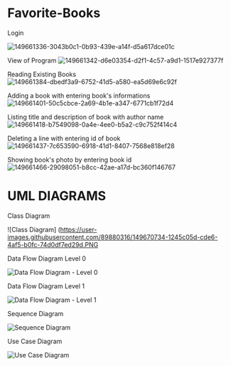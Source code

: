 # Favorite-Books

Login

![149661336-3043b0c1-0b93-439e-a14f-d5a617dce01c](https://user-images.githubusercontent.com/89880316/149670600-e0ec53ca-d69b-4c0d-9698-03de97f65822.png)

View of Program
![149661342-d6e03354-d2f1-4c57-a9d1-1517e927377f](https://user-images.githubusercontent.com/89880316/149670638-722b8015-026a-4d5c-b047-83161ab24ac6.png)

Reading Existing Books
![149661384-dbedf3a9-6752-41d5-a580-ea5d69e6c92f](https://user-images.githubusercontent.com/89880316/149670657-4c94010d-f099-4d90-a0fa-79908c8d2650.png)

Adding a book with entering book's informations
![149661401-50c5cbce-2a69-4b1e-a347-6771cb1f72d4](https://user-images.githubusercontent.com/89880316/149670665-4fb4e7ca-efc8-47a3-927e-d0494b19f667.png)

Listing title and description of book with author name
![149661418-b7549098-0a4e-4ee0-b5a2-c9c752f414c4](https://user-images.githubusercontent.com/89880316/149670681-68a1951c-3817-4c9a-bab8-02393b55857b.png)

Deleting a line with entering id of book
![149661437-7c653590-6918-41d1-8407-7568e818ef28](https://user-images.githubusercontent.com/89880316/149670690-0ee0f14f-006d-4bf6-b0c6-d83f9ce1cfb2.png)

Showing book's photo by entering book id
![149661466-29098051-b8cc-42ae-a17d-bc360f146767](https://user-images.githubusercontent.com/89880316/149670705-aacec9fe-eabf-471d-9af2-576dfe3abf5e.png)

# UML DIAGRAMS

Class Diagram

![Class Diagram] (https://user-images.githubusercontent.com/89880316/149670734-1245c05d-cde6-4af5-b0fc-74d0df7ed29d.PNG

Data Flow Diagram Level 0

![Data Flow Diagram - Level 0](https://user-images.githubusercontent.com/89880316/149670750-c023a679-9124-488f-84f1-db9f117369a4.PNG)

Data Flow Diagram Level 1

![Data Flow Diagram - Level 1](https://user-images.githubusercontent.com/89880316/149670756-430b8f55-ed40-4bd3-8510-c06bb6f8d0d8.PNG)

Sequence Diagram

![Sequence Diagram](https://user-images.githubusercontent.com/89880316/149670762-df3bd59e-a5a6-4a72-ac13-bbcbc1013d0c.PNG)

Use Case Diagram

![Use Case Diagram](https://user-images.githubusercontent.com/89880316/149670769-12d8e8e1-2f05-40f0-89a2-27d6bede049d.PNG)
